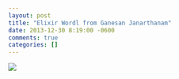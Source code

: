 ```yaml
---
layout: post
title: "Elixir Wordl from Ganesan Janarthanam"
date: 2013-12-30 8:19:00 -0600
comments: true
categories: []
---
```


  

<img src="http://31.media.tumblr.com/fbbb0710f1f14fab0a7194d8665e20bd/tumblr_myytdqABF71s6q3fbo1_400.png"/>




    
